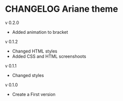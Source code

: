 # CHANGELOG Ariane theme

v 0.2.0

* Added animation to bracket

v 0.1.2

* Changed HTML styles
* Added CSS and HTML screenshoots

v 0.1.1

* Changed styles

v 0.1.0

* Create a First version
